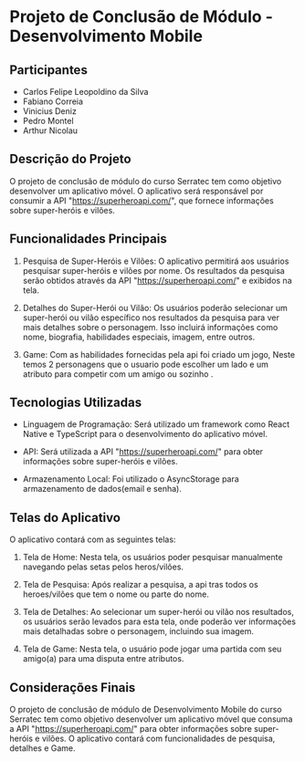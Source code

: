 # Projeto de Conclusão de Módulo - Desenvolvimento Mobile

## Participantes
- Carlos Felipe Leopoldino da Silva
- Fabiano Correia
- Vinicius Deniz
- Pedro Montel
- Arthur Nicolau

## Descrição do Projeto
O projeto de conclusão de módulo do curso Serratec tem como objetivo desenvolver um aplicativo móvel. O aplicativo será responsável por consumir a API "https://superheroapi.com/", que fornece informações sobre super-heróis e vilões.

## Funcionalidades Principais
1. Pesquisa de Super-Heróis e Vilões: O aplicativo permitirá aos usuários pesquisar super-heróis e vilões por nome. Os resultados da pesquisa serão obtidos através da API "https://superheroapi.com/" e exibidos na tela.

2. Detalhes do Super-Herói ou Vilão: Os usuários poderão selecionar um super-herói ou vilão específico nos resultados da pesquisa para ver mais detalhes sobre o personagem. Isso incluirá informações como nome, biografia, habilidades especiais, imagem, entre outros.

3. Game: Com as habilidades fornecidas pela api foi criado um jogo, Neste temos 2 personagens que o usuario pode escolher um lado e um atributo para competir com um amigo ou sozinho .


## Tecnologias Utilizadas
- Linguagem de Programação: Será utilizado um framework como React Native e TypeScript para o desenvolvimento do aplicativo móvel.

- API: Será utilizada a API "https://superheroapi.com/" para obter informações sobre super-heróis e vilões.

- Armazenamento Local: Foi utilizado o AsyncStorage para armazenamento de dados(email e senha).

## Telas do Aplicativo
O aplicativo contará com as seguintes telas:

1. Tela de Home: Nesta tela, os usuários poder pesquisar manualmente navegando pelas setas pelos heros/vilões.

2. Tela de Pesquisa: Após realizar a pesquisa, a api tras todos os heroes/vilões que tem o nome ou parte do nome.

3. Tela de Detalhes: Ao selecionar um super-herói ou vilão nos resultados, os usuários serão levados para esta tela, onde poderão ver informações mais detalhadas sobre o personagem, incluindo sua imagem.

4. Tela de Game: Nesta tela, o usuário pode jogar uma partida com seu amigo(a) para uma disputa entre atributos.

## Considerações Finais
O projeto de conclusão de módulo de Desenvolvimento Mobile do curso Serratec tem como objetivo desenvolver um aplicativo móvel que consuma a API "https://superheroapi.com/" para obter informações sobre super-heróis e vilões. O aplicativo contará com funcionalidades de pesquisa, detalhes e Game. 